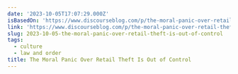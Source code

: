 ```yaml
---
date: '2023-10-05T17:07:29.000Z'
isBasedOn: 'https://www.discourseblog.com/p/the-moral-panic-over-retail-theft'
link: 'https://www.discourseblog.com/p/the-moral-panic-over-retail-theft'
slug: 2023-10-05-the-moral-panic-over-retail-theft-is-out-of-control
tags:
  - culture
  - law and order
title: The Moral Panic Over Retail Theft Is Out of Control
---
```


